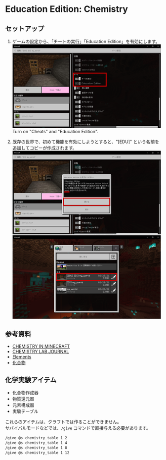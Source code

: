 # Education Edition: Chemistry

## セットアップ

1. ゲームの設定から、「チートの実行」「Education Edition」を有効にします。  
  ![setup_edu_chemistry_01](images/setup_edu_chemistry_01.png)
  Turn on "Cheats" and "Education Edition".

1. 既存の世界で、初めて機能を有効にしようとすると、"[EDU]" という名前を追加してコピーが作成されます。
  ![setup_edu_chemistry_02](images/setup_edu_chemistry_02.png)
  ![setup_edu_chemistry_03](images/setup_edu_chemistry_03.png)

## 参考資料

- [CHEMISTRY IN MINECRAFT](https://education.minecraft.net/chemistry)
- [CHEMISTRY LAB JOURNAL](https://aka.ms/labjournal)
- [Elements](https://aka.ms/elementconstructor)
- [化合物](https://minecraft-ja.gamepedia.com/%E5%8C%96%E5%90%88%E7%89%A9)

## 化学実験アイテム

- 化合物作成器
- 物質還元器
- 元素構成器
- 実験テーブル

これらのアイテムは、クラフトでは作ることができません。  
サバイバルモードなどでは、`/give` コマンドで直接与える必要があります。

```
/give @s chemistry_table 1 2
/give @s chemistry_table 1 4
/give @s chemistry_table 1 8
/give @s chemistry_table 1 12
```
